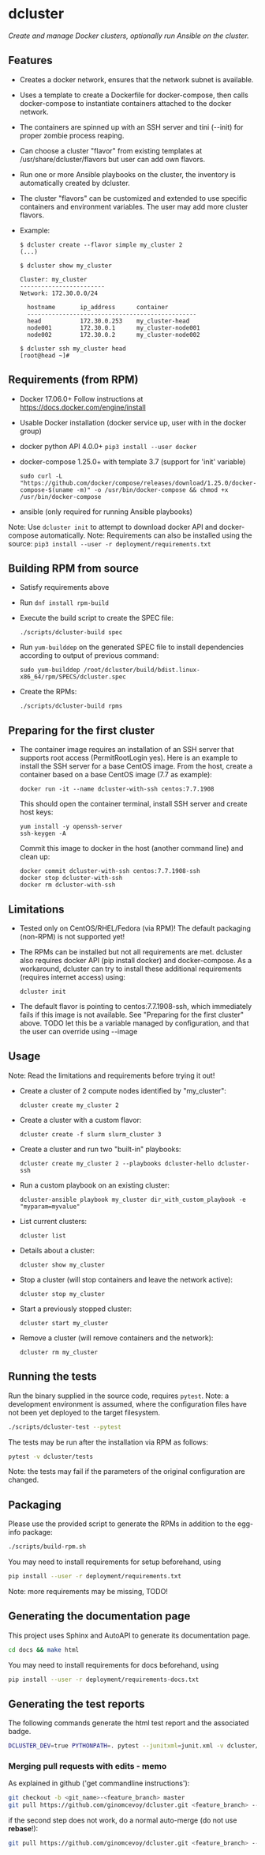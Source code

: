 # dcluster

*Create and manage Docker clusters, optionally run Ansible on the cluster.*

## Features

* Creates a docker network, ensures that the network subnet is available.
* Uses a template to create a Dockerfile for docker-compose, then calls docker-compose to instantiate containers attached to the docker network.
* The containers are spinned up with an SSH server and tini (--init) for proper zombie process reaping.
* Can choose a cluster "flavor" from existing templates at /usr/share/dcluster/flavors but user can add own flavors.
* Run one or more Ansible playbooks on the cluster, the inventory is automatically created by dcluster.
* The cluster "flavors" can be customized and extended to use specific containers and environment variables. The user may add more cluster flavors.
* Example:

  ```
  $ dcluster create --flavor simple my_cluster 2
  (...)

  $ dcluster show my_cluster

  Cluster: my_cluster
  ------------------------
  Network: 172.30.0.0/24
  
    hostname       ip_address      container
    ------------------------------------------------
    head           172.30.0.253    my_cluster-head
    node001        172.30.0.1      my_cluster-node001
    node002        172.30.0.2      my_cluster-node002

  $ dcluster ssh my_cluster head
  [root@head ~]#
  ```

## Requirements (from RPM)

* Docker 17.06.0+
  Follow instructions at https://docs.docker.com/engine/install

* Usable Docker installation (docker service up, user with in the docker group) 

* docker python API 4.0.0+
  ```pip3 install --user docker```

* docker-compose 1.25.0+ with template 3.7 (support for 'init' variable)

  ```sudo curl -L "https://github.com/docker/compose/releases/download/1.25.0/docker-compose-$(uname -m)" -o /usr/bin/docker-compose && chmod +x /usr/bin/docker-compose```

* ansible (only required for running Ansible playbooks)

Note: Use ```dcluster init``` to attempt to download docker API and docker-compose automatically.
Note: Requirements can also be installed using the source: ```pip3 install --user -r deployment/requirements.txt```

## Building RPM from source

* Satisfy requirements above

* Run ```dnf install rpm-build```

* Execute the build script to create the SPEC file:

  ```./scripts/dcluster-build spec```

* Run `yum-builddep` on the generated SPEC file to install dependencies according to output of previous command:

  ```sudo yum-builddep /root/dcluster/build/bdist.linux-x86_64/rpm/SPECS/dcluster.spec```

* Create the RPMs:

  ```./scripts/dcluster-build rpms```

## Preparing for the first cluster

* The container image requires an installation of an SSH server that supports root access (PermitRootLogin yes).
  Here is an example to install the SSH server for a base CentOS image.
  From the host, create a container based on a base CentOS image (7.7 as example):
  ```
  docker run -it --name dcluster-with-ssh centos:7.7.1908
  ```

  This should open the container terminal, install SSH server and create host keys:
  ```
  yum install -y openssh-server
  ssh-keygen -A
  ```

  Commit this image to docker in the host (another command line) and clean up:
  ```
  docker commit dcluster-with-ssh centos:7.7.1908-ssh
  docker stop dcluster-with-ssh
  docker rm dcluster-with-ssh
  ```

## Limitations

* Tested only on CentOS/RHEL/Fedora (via RPM)! The default packaging (non-RPM) is not supported yet!

* The RPMs can be installed but not all requirements are met. dcluster also requires docker API (pip install docker) and docker-compose.
  As a workaround, dcluster can try to install these additional requirements (requires internet access) using:
  ```
  dcluster init
  ```

* The default flavor is pointing to centos:7.7.1908-ssh, which immediately fails if this image is not available. See "Preparing for the first cluster" above. TODO let this be a variable managed by configuration, and that the user can override using --image

## Usage

Note: Read the limitations and requirements before trying it out!

* Create a cluster of 2 compute nodes identified by "my\_cluster":

  ```dcluster create my_cluster 2```

* Create a cluster with a custom flavor:

  ```dcluster create -f slurm slurm_cluster 3```

* Create a cluster and run two "built-in" playbooks:

  ```dcluster create my_cluster 2 --playbooks dcluster-hello dcluster-ssh```

* Run a custom playbook on an existing cluster:

  ```dcluster-ansible playbook my_cluster dir_with_custom_playbook -e "myparam=myvalue"```

* List current clusters:

  ```dcluster list```

* Details about a cluster:

  ```dcluster show my_cluster```

* Stop a cluster (will stop containers and leave the network active):

  ```dcluster stop my_cluster```

* Start a previously stopped cluster: 

  ```dcluster start my_cluster```

* Remove a cluster (will remove containers and  the network):

  ```dcluster rm my_cluster```

## Running the tests

Run the binary supplied in the source code, requires `pytest`. Note: a development environment is assumed,
where the configuration files have not been yet deployed to the target filesystem.

```bash
./scripts/dcluster-test --pytest
```

The tests may be run after the installation via RPM as follows:

```bash
pytest -v dcluster/tests
```

Note: the tests may fail if the parameters of the original configuration are changed.

## Packaging

Please use the provided script to generate the RPMs in addition to the egg-info package:

```bash
./scripts/build-rpm.sh
```

You may need to install requirements for setup beforehand, using 

```bash
pip install --user -r deployment/requirements.txt
```

Note: more requirements may be missing, TODO!

## Generating the documentation page

This project uses Sphinx and AutoAPI to generate its documentation page.

```bash
cd docs && make html
```

You may need to install requirements for docs beforehand, using 

```bash
pip install --user -r deployment/requirements-docs.txt
```

## Generating the test reports

The following commands generate the html test report and the associated badge. 

```bash
DCLUSTER_DEV=true PYTHONPATH=. pytest --junitxml=junit.xml -v dcluster/tests
```

### Merging pull requests with edits - memo

As explained in github ('get commandline instructions'):

```bash
git checkout -b <git_name>-<feature_branch> master
git pull https://github.com/ginomcevoy/dcluster.git <feature_branch> --no-commit --ff-only
```

if the second step does not work, do a normal auto-merge (do not use **rebase**!):

```bash
git pull https://github.com/ginomcevoy/dcluster.git <feature_branch> --no-commit
```
